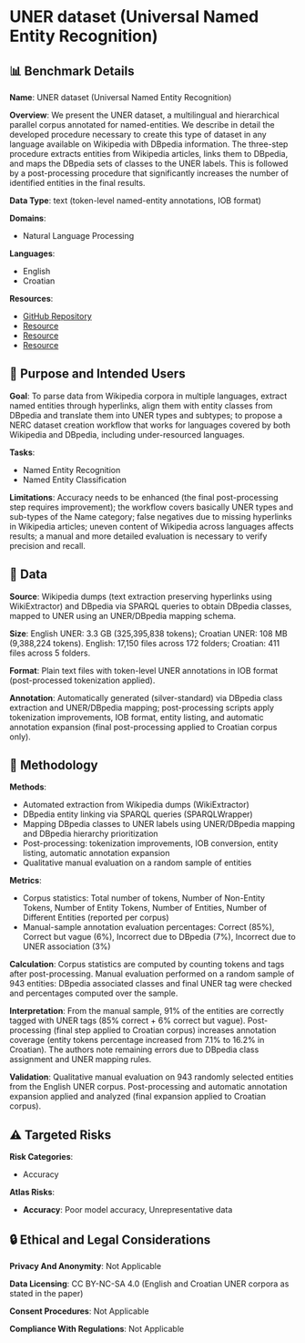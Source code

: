 # UNER dataset (Universal Named Entity Recognition)

## 📊 Benchmark Details

**Name**: UNER dataset (Universal Named Entity Recognition)

**Overview**: We present the UNER dataset, a multilingual and hierarchical parallel corpus annotated for named-entities. We describe in detail the developed procedure necessary to create this type of dataset in any language available on Wikipedia with DBpedia information. The three-step procedure extracts entities from Wikipedia articles, links them to DBpedia, and maps the DBpedia sets of classes to the UNER labels. This is followed by a post-processing procedure that significantly increases the number of identified entities in the final results.

**Data Type**: text (token-level named-entity annotations, IOB format)

**Domains**:
- Natural Language Processing

**Languages**:
- English
- Croatian

**Resources**:
- [GitHub Repository](https://github.com/cleopatra-itn/MIDAS)
- [Resource](https://tinyurl.com/y2taxs8b)
- [Resource](https://tinyurl.com/y4tlz4a2)
- [Resource](https://arxiv.org/abs/2212.07429)

## 🎯 Purpose and Intended Users

**Goal**: To parse data from Wikipedia corpora in multiple languages, extract named entities through hyperlinks, align them with entity classes from DBpedia and translate them into UNER types and subtypes; to propose a NERC dataset creation workflow that works for languages covered by both Wikipedia and DBpedia, including under-resourced languages.

**Tasks**:
- Named Entity Recognition
- Named Entity Classification

**Limitations**: Accuracy needs to be enhanced (the final post-processing step requires improvement); the workflow covers basically UNER types and sub-types of the Name category; false negatives due to missing hyperlinks in Wikipedia articles; uneven content of Wikipedia across languages affects results; a manual and more detailed evaluation is necessary to verify precision and recall.

## 💾 Data

**Source**: Wikipedia dumps (text extraction preserving hyperlinks using WikiExtractor) and DBpedia via SPARQL queries to obtain DBpedia classes, mapped to UNER using an UNER/DBpedia mapping schema.

**Size**: English UNER: 3.3 GB (325,395,838 tokens); Croatian UNER: 108 MB (9,388,224 tokens). English: 17,150 files across 172 folders; Croatian: 411 files across 5 folders.

**Format**: Plain text files with token-level UNER annotations in IOB format (post-processed tokenization applied).

**Annotation**: Automatically generated (silver-standard) via DBpedia class extraction and UNER/DBpedia mapping; post-processing scripts apply tokenization improvements, IOB format, entity listing, and automatic annotation expansion (final post-processing applied to Croatian corpus only).

## 🔬 Methodology

**Methods**:
- Automated extraction from Wikipedia dumps (WikiExtractor)
- DBpedia entity linking via SPARQL queries (SPARQLWrapper)
- Mapping DBpedia classes to UNER labels using UNER/DBpedia mapping and DBpedia hierarchy prioritization
- Post-processing: tokenization improvements, IOB conversion, entity listing, automatic annotation expansion
- Qualitative manual evaluation on a random sample of entities

**Metrics**:
- Corpus statistics: Total number of tokens, Number of Non-Entity Tokens, Number of Entity Tokens, Number of Entities, Number of Different Entities (reported per corpus)
- Manual-sample annotation evaluation percentages: Correct (85%), Correct but vague (6%), Incorrect due to DBpedia (7%), Incorrect due to UNER association (3%)

**Calculation**: Corpus statistics are computed by counting tokens and tags after post-processing. Manual evaluation performed on a random sample of 943 entities: DBpedia associated classes and final UNER tag were checked and percentages computed over the sample.

**Interpretation**: From the manual sample, 91% of the entities are correctly tagged with UNER tags (85% correct + 6% correct but vague). Post-processing (final step applied to Croatian corpus) increases annotation coverage (entity tokens percentage increased from 7.1% to 16.2% in Croatian). The authors note remaining errors due to DBpedia class assignment and UNER mapping rules.

**Validation**: Qualitative manual evaluation on 943 randomly selected entities from the English UNER corpus. Post-processing and automatic annotation expansion applied and analyzed (final expansion applied to Croatian corpus).

## ⚠️ Targeted Risks

**Risk Categories**:
- Accuracy

**Atlas Risks**:
- **Accuracy**: Poor model accuracy, Unrepresentative data

## 🔒 Ethical and Legal Considerations

**Privacy And Anonymity**: Not Applicable

**Data Licensing**: CC BY-NC-SA 4.0 (English and Croatian UNER corpora as stated in the paper)

**Consent Procedures**: Not Applicable

**Compliance With Regulations**: Not Applicable
